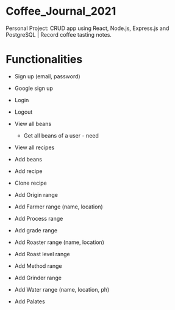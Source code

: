 # Coffee_Journal_2021
Personal Project: CRUD app using React, Node.js, Express.js and PostgreSQL | Record coffee tasting notes.

# Functionalities

+ Sign up (email, password)
+ Google sign up
+ Login
+ Logout

+ View all beans
    - Get all beans of a user - need 
+ View all recipes
+ Add beans
+ Add recipe
+ Clone recipe
+ Add Origin range
+ Add Farmer range (name, location)
+ Add Process range
+ Add grade range
+ Add Roaster range (name, location)
+ Add Roast level range
+ Add Method range
+ Add Grinder range
+ Add Water range (name, location, ph)
+ Add Palates